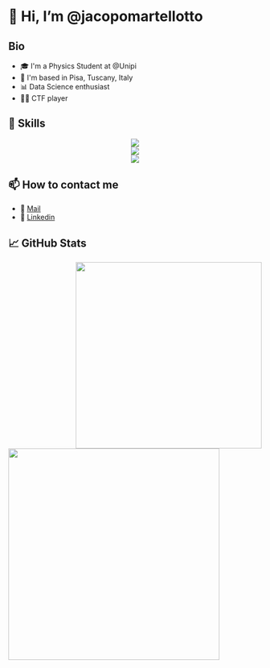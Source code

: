 # 👋 Hi, I’m @jacopomartellotto

## Bio
- 🎓 I'm a Physics Student at @Unipi
- 📌 I'm based in Pisa, Tuscany, Italy
- 📊 Data Science enthusiast               
- 👨‍💻 CTF player

## 🎯 Skills
<p align="center">
  <a>
      <img src="https://skillicons.dev/icons?i=py,cpp,c,fortran,latex,md,tensorflow,linux,arduino,docker,mysql,html,css,ps"/> 
    <br>
      <img src="https://skillicons.dev/icons?i=docker,mysql,html,css,ps"/> 
    <br>
      <img src="https://skillicons.dev/icons?i=vscode,emacs,visualstudio"/>
  </a>
</p>

## 📫 How to contact me
- 📧 [Mail](mailto:j.martellotto@studenti.unipi.it) 
- 💼 [Linkedin](https://www.linkedin.com/in/jacopo-martellotto-baa89a258/)
  
## 📈 GitHub Stats 
<a>
  <img align="right" src="https://github-readme-stats.vercel.app/api/top-langs/?username=jacopomartellotto&bg_color=30,904e95,fa3e3e&title_color=fff&text_color=fff" width="370"/>
</a>

<a>
  <img align="left" src="https://github-readme-stats.vercel.app/api?username=jacopomartellotto&bg_color=30,904e95,fa3e3e&title_color=fff&text_color=fff" width="420" />
</a>

